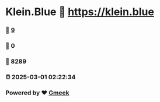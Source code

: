# Klein.Blue :link: https://klein.blue 
### :page_facing_up: [9](https://klein.blue/tag.html) 
### :speech_balloon: 0 
### :hibiscus: 8289 
### :alarm_clock: 2025-03-01 02:22:34 
### Powered by :heart: [Gmeek](https://github.com/Meekdai/Gmeek)
